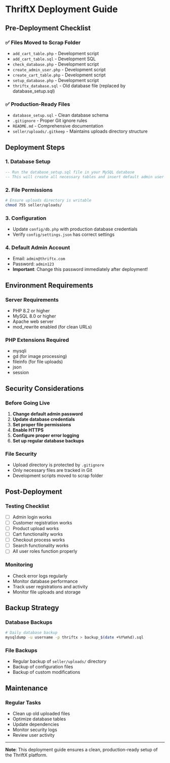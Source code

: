 # ThriftX Deployment Guide

## Pre-Deployment Checklist

### ✅ Files Moved to Scrap Folder
- `add_cart_table.php` - Development script
- `add_cart_table.sql` - Development SQL
- `check_database.php` - Development script
- `create_admin_user.php` - Development script
- `create_cart_table.php` - Development script
- `setup_database.php` - Development script
- `thriftx_database.sql` - Old database file (replaced by database_setup.sql)

### ✅ Production-Ready Files
- `database_setup.sql` - Clean database schema
- `.gitignore` - Proper Git ignore rules
- `README.md` - Comprehensive documentation
- `seller/uploads/.gitkeep` - Maintains uploads directory structure

## Deployment Steps

### 1. Database Setup
```sql
-- Run the database_setup.sql file in your MySQL database
-- This will create all necessary tables and insert default admin user
```

### 2. File Permissions
```bash
# Ensure uploads directory is writable
chmod 755 seller/uploads/
```

### 3. Configuration
- Update `config/db.php` with production database credentials
- Verify `config/settings.json` has correct settings

### 4. Default Admin Account
- Email: `admin@thriftx.com`
- Password: `admin123`
- **Important**: Change this password immediately after deployment!

## Environment Requirements

### Server Requirements
- PHP 8.2 or higher
- MySQL 8.0 or higher
- Apache web server
- mod_rewrite enabled (for clean URLs)

### PHP Extensions Required
- mysqli
- gd (for image processing)
- fileinfo (for file uploads)
- json
- session

## Security Considerations

### Before Going Live
1. **Change default admin password**
2. **Update database credentials**
3. **Set proper file permissions**
4. **Enable HTTPS**
5. **Configure proper error logging**
6. **Set up regular database backups**

### File Security
- Upload directory is protected by `.gitignore`
- Only necessary files are tracked in Git
- Development scripts moved to scrap folder

## Post-Deployment

### Testing Checklist
- [ ] Admin login works
- [ ] Customer registration works
- [ ] Product upload works
- [ ] Cart functionality works
- [ ] Checkout process works
- [ ] Search functionality works
- [ ] All user roles function properly

### Monitoring
- Check error logs regularly
- Monitor database performance
- Track user registrations and activity
- Monitor file uploads and storage

## Backup Strategy

### Database Backups
```bash
# Daily database backup
mysqldump -u username -p thriftx > backup_$(date +%Y%m%d).sql
```

### File Backups
- Regular backup of `seller/uploads/` directory
- Backup of configuration files
- Backup of custom modifications

## Maintenance

### Regular Tasks
- Clean up old uploaded files
- Optimize database tables
- Update dependencies
- Monitor security logs
- Review user activity

---

**Note**: This deployment guide ensures a clean, production-ready setup of the ThriftX platform.
